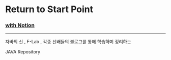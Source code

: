 # Return to Start Point 
### <a href="https://deadwhale.notion.site/JAVA-93306b0159844e2e956b34853291d445">with Notion</a>

---
자바의 신 , F-Lab , 각종 선배들의 블로그를 통해 학습하며 정리하는 

JAVA Repository